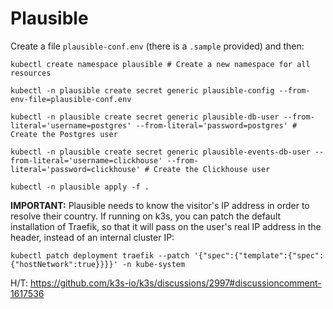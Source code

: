 # Plausible

Create a file `plausible-conf.env` (there is a `.sample` provided) and then:

```
kubectl create namespace plausible # Create a new namespace for all resources

kubectl -n plausible create secret generic plausible-config --from-env-file=plausible-conf.env

kubectl -n plausible create secret generic plausible-db-user --from-literal='username=postgres' --from-literal='password=postgres' # Create the Postgres user

kubectl -n plausible create secret generic plausible-events-db-user --from-literal='username=clickhouse' --from-literal='password=clickhouse' # Create the Clickhouse user

kubectl -n plausible apply -f .
```

**IMPORTANT:** Plausible needs to know the visitor's IP address in order to resolve their country. If running on k3s, you can patch the default installation of Traefik, so that it will pass on the user's real IP address in the header, instead of an internal cluster IP:

```
kubectl patch deployment traefik --patch '{"spec":{"template":{"spec":{"hostNetwork":true}}}}' -n kube-system
```

H/T: <https://github.com/k3s-io/k3s/discussions/2997#discussioncomment-1617536>

